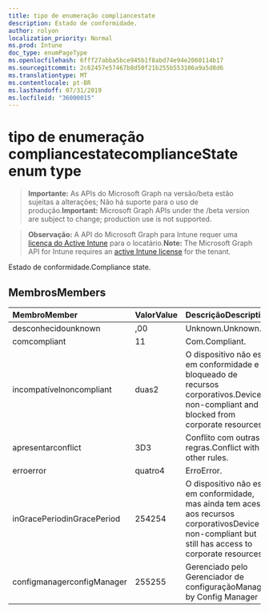 ```yaml
---
title: tipo de enumeração compliancestate
description: Estado de conformidade.
author: rolyon
localization_priority: Normal
ms.prod: Intune
doc_type: enumPageType
ms.openlocfilehash: 6fff27abba5bce945b1f8abd74e94e2060114b17
ms.sourcegitcommit: 2c62457e57467b8d50f21b255b553106a9a5d8d6
ms.translationtype: MT
ms.contentlocale: pt-BR
ms.lasthandoff: 07/31/2019
ms.locfileid: "36000015"
---
```

# <a name="compliancestate-enum-type"></a><span data-ttu-id="46ddf-103">tipo de enumeração compliancestate</span><span class="sxs-lookup"><span data-stu-id="46ddf-103">complianceState enum type</span></span>

> <span data-ttu-id="46ddf-104">**Importante:** As APIs do Microsoft Graph na versão/beta estão sujeitas a alterações; Não há suporte para o uso de produção.</span><span class="sxs-lookup"><span data-stu-id="46ddf-104">**Important:** Microsoft Graph APIs under the /beta version are subject to change; production use is not supported.</span></span>

> <span data-ttu-id="46ddf-105">**Observação:** A API do Microsoft Graph para Intune requer uma [licença do Active Intune](https://go.microsoft.com/fwlink/?linkid=839381) para o locatário.</span><span class="sxs-lookup"><span data-stu-id="46ddf-105">**Note:** The Microsoft Graph API for Intune requires an [active Intune license](https://go.microsoft.com/fwlink/?linkid=839381) for the tenant.</span></span>

<span data-ttu-id="46ddf-106">Estado de conformidade.</span><span class="sxs-lookup"><span data-stu-id="46ddf-106">Compliance state.</span></span>

## <a name="members"></a><span data-ttu-id="46ddf-107">Membros</span><span class="sxs-lookup"><span data-stu-id="46ddf-107">Members</span></span>
|<span data-ttu-id="46ddf-108">Membro</span><span class="sxs-lookup"><span data-stu-id="46ddf-108">Member</span></span>|<span data-ttu-id="46ddf-109">Valor</span><span class="sxs-lookup"><span data-stu-id="46ddf-109">Value</span></span>|<span data-ttu-id="46ddf-110">Descrição</span><span class="sxs-lookup"><span data-stu-id="46ddf-110">Description</span></span>|
|:---|:---|:---|
|<span data-ttu-id="46ddf-111">desconhecido</span><span class="sxs-lookup"><span data-stu-id="46ddf-111">unknown</span></span>|<span data-ttu-id="46ddf-112">,0</span><span class="sxs-lookup"><span data-stu-id="46ddf-112">0</span></span>|<span data-ttu-id="46ddf-113">Unknown.</span><span class="sxs-lookup"><span data-stu-id="46ddf-113">Unknown.</span></span>|
|<span data-ttu-id="46ddf-114">com</span><span class="sxs-lookup"><span data-stu-id="46ddf-114">compliant</span></span>|<span data-ttu-id="46ddf-115">1</span><span class="sxs-lookup"><span data-stu-id="46ddf-115">1</span></span>|<span data-ttu-id="46ddf-116">Com.</span><span class="sxs-lookup"><span data-stu-id="46ddf-116">Compliant.</span></span>|
|<span data-ttu-id="46ddf-117">incompatível</span><span class="sxs-lookup"><span data-stu-id="46ddf-117">noncompliant</span></span>|<span data-ttu-id="46ddf-118">duas</span><span class="sxs-lookup"><span data-stu-id="46ddf-118">2</span></span>|<span data-ttu-id="46ddf-119">O dispositivo não está em conformidade e é bloqueado de recursos corporativos.</span><span class="sxs-lookup"><span data-stu-id="46ddf-119">Device is non-compliant and is blocked from corporate resources.</span></span>|
|<span data-ttu-id="46ddf-120">apresentar</span><span class="sxs-lookup"><span data-stu-id="46ddf-120">conflict</span></span>|<span data-ttu-id="46ddf-121">3D</span><span class="sxs-lookup"><span data-stu-id="46ddf-121">3</span></span>|<span data-ttu-id="46ddf-122">Conflito com outras regras.</span><span class="sxs-lookup"><span data-stu-id="46ddf-122">Conflict with other rules.</span></span>|
|<span data-ttu-id="46ddf-123">erro</span><span class="sxs-lookup"><span data-stu-id="46ddf-123">error</span></span>|<span data-ttu-id="46ddf-124">quatro</span><span class="sxs-lookup"><span data-stu-id="46ddf-124">4</span></span>|<span data-ttu-id="46ddf-125">Erro</span><span class="sxs-lookup"><span data-stu-id="46ddf-125">Error.</span></span>|
|<span data-ttu-id="46ddf-126">inGracePeriod</span><span class="sxs-lookup"><span data-stu-id="46ddf-126">inGracePeriod</span></span>|<span data-ttu-id="46ddf-127">254</span><span class="sxs-lookup"><span data-stu-id="46ddf-127">254</span></span>|<span data-ttu-id="46ddf-128">O dispositivo não está em conformidade, mas ainda tem acesso aos recursos corporativos</span><span class="sxs-lookup"><span data-stu-id="46ddf-128">Device is non-compliant but still has access to corporate resources</span></span>|
|<span data-ttu-id="46ddf-129">configmanager</span><span class="sxs-lookup"><span data-stu-id="46ddf-129">configManager</span></span>|<span data-ttu-id="46ddf-130">255</span><span class="sxs-lookup"><span data-stu-id="46ddf-130">255</span></span>|<span data-ttu-id="46ddf-131">Gerenciado pelo Gerenciador de configuração</span><span class="sxs-lookup"><span data-stu-id="46ddf-131">Managed by Config Manager</span></span>|





